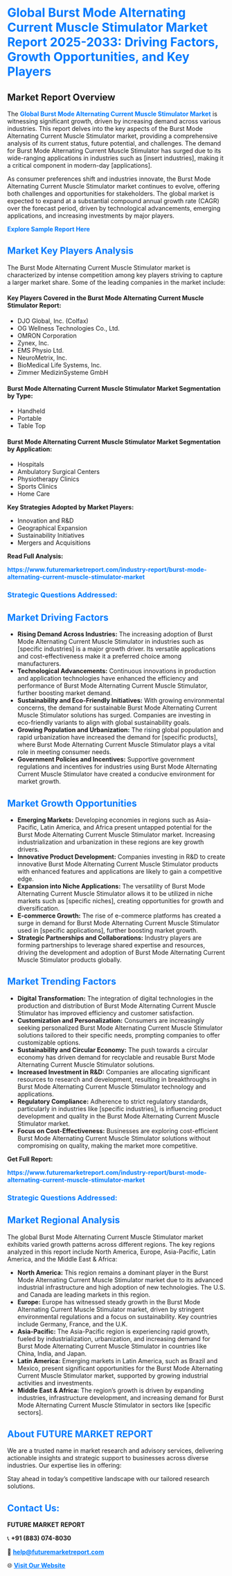 <h1 style="color: #007BFF;">Global Burst Mode Alternating Current Muscle Stimulator Market Report 2025-2033: Driving Factors, Growth Opportunities, and Key Players</h1>

<section id="overview">
<h2>Market Report Overview</h2>
<p>The <a href="https://www.futuremarketreport.com/industry-report/burst-mode-alternating-current-muscle-stimulator-market" style="color: #007BFF; text-decoration: none;"><strong>Global Burst Mode Alternating Current Muscle Stimulator Market</strong></a> is witnessing significant growth, driven by increasing demand across various industries. This report delves into the key aspects of the Burst Mode Alternating Current Muscle Stimulator market, providing a comprehensive analysis of its current status, future potential, and challenges. The demand for Burst Mode Alternating Current Muscle Stimulator has surged due to its wide-ranging applications in industries such as [insert industries], making it a critical component in modern-day [applications].</p>
<p>As consumer preferences shift and industries innovate, the Burst Mode Alternating Current Muscle Stimulator market continues to evolve, offering both challenges and opportunities for stakeholders. The global market is expected to expand at a substantial compound annual growth rate (CAGR) over the forecast period, driven by technological advancements, emerging applications, and increasing investments by major players.</p>
</section>

<section id="overview">
<p><a href="https://www.futuremarketreport.com/request-sample/reportId=64374" style="color: #007BFF; text-decoration: none;"><strong>Explore Sample Report Here</strong></a></p>
</section>

<section id="key-players">
<h2 style="color: #007BFF;">Market Key Players Analysis</h2>
<p>The Burst Mode Alternating Current Muscle Stimulator market is characterized by intense competition among key players striving to capture a larger market share. Some of the leading companies in the market include:</p>
<h4>Key Players Covered in the Burst Mode Alternating Current Muscle Stimulator Report:</h4>
<ul><li>DJO Global, Inc. (Colfax)</li><li>OG Wellness Technologies Co., Ltd.</li><li>OMRON Corporation</li><li>Zynex, Inc.</li><li>EMS Physio Ltd.</li><li>NeuroMetrix, Inc.</li><li>BioMedical Life Systems, Inc.</li><li>Zimmer MedizinSysteme GmbH</li></ul>
<h4>Burst Mode Alternating Current Muscle Stimulator Market Segmentation by Type:</h4>
<ul><li>Handheld</li><li>Portable</li><li>Table Top</li></ul>

<h4>Burst Mode Alternating Current Muscle Stimulator Market Segmentation by Application:</h4>
<ul><li>Hospitals</li><li>Ambulatory Surgical Centers</li><li>Physiotherapy Clinics</li><li>Sports Clinics</li><li>Home Care</li></ul>
<p><strong>Key Strategies Adopted by Market Players:</strong></p>
<ul>
<li>Innovation and R&D</li>
<li>Geographical Expansion</li>
<li>Sustainability Initiatives</li>
<li>Mergers and Acquisitions</li>
</ul>
</section>

<section>
<p><strong>Read Full Analysis: </strong></p><a href="https://www.futuremarketreport.com/industry-report/burst-mode-alternating-current-muscle-stimulator-market" style="color: #007BFF; text-decoration: none;"><strong>https://www.futuremarketreport.com/industry-report/burst-mode-alternating-current-muscle-stimulator-market</strong></a>
<h3 style="color: #007BFF;">Strategic Questions Addressed:</h3>
</section>

<section id="driving-factors">
<h2 style="color: #007BFF;">Market Driving Factors</h2>
<ul>
<li><strong>Rising Demand Across Industries:</strong> The increasing adoption of Burst Mode Alternating Current Muscle Stimulator in industries such as [specific industries] is a major growth driver. Its versatile applications and cost-effectiveness make it a preferred choice among manufacturers.</li>
<li><strong>Technological Advancements:</strong> Continuous innovations in production and application technologies have enhanced the efficiency and performance of Burst Mode Alternating Current Muscle Stimulator, further boosting market demand.</li>
<li><strong>Sustainability and Eco-Friendly Initiatives:</strong> With growing environmental concerns, the demand for sustainable Burst Mode Alternating Current Muscle Stimulator solutions has surged. Companies are investing in eco-friendly variants to align with global sustainability goals.</li>
<li><strong>Growing Population and Urbanization:</strong> The rising global population and rapid urbanization have increased the demand for [specific products], where Burst Mode Alternating Current Muscle Stimulator plays a vital role in meeting consumer needs.</li>
<li><strong>Government Policies and Incentives:</strong> Supportive government regulations and incentives for industries using Burst Mode Alternating Current Muscle Stimulator have created a conducive environment for market growth.</li>
</ul>
</section>

<section id="growth-opportunities">
<h2 style="color: #007BFF;">Market Growth Opportunities</h2>
<ul>
<li><strong>Emerging Markets:</strong> Developing economies in regions such as Asia-Pacific, Latin America, and Africa present untapped potential for the Burst Mode Alternating Current Muscle Stimulator market. Increasing industrialization and urbanization in these regions are key growth drivers.</li>
<li><strong>Innovative Product Development:</strong> Companies investing in R&D to create innovative Burst Mode Alternating Current Muscle Stimulator products with enhanced features and applications are likely to gain a competitive edge.</li>
<li><strong>Expansion into Niche Applications:</strong> The versatility of Burst Mode Alternating Current Muscle Stimulator allows it to be utilized in niche markets such as [specific niches], creating opportunities for growth and diversification.</li>
<li><strong>E-commerce Growth:</strong> The rise of e-commerce platforms has created a surge in demand for Burst Mode Alternating Current Muscle Stimulator used in [specific applications], further boosting market growth.</li>
<li><strong>Strategic Partnerships and Collaborations:</strong> Industry players are forming partnerships to leverage shared expertise and resources, driving the development and adoption of Burst Mode Alternating Current Muscle Stimulator products globally.</li>
</ul>
</section>

<section id="trending-factors">
<h2 style="color: #007BFF;">Market Trending Factors</h2>
<ul>
<li><strong>Digital Transformation:</strong> The integration of digital technologies in the production and distribution of Burst Mode Alternating Current Muscle Stimulator has improved efficiency and customer satisfaction.</li>
<li><strong>Customization and Personalization:</strong> Consumers are increasingly seeking personalized Burst Mode Alternating Current Muscle Stimulator solutions tailored to their specific needs, prompting companies to offer customizable options.</li>
<li><strong>Sustainability and Circular Economy:</strong> The push towards a circular economy has driven demand for recyclable and reusable Burst Mode Alternating Current Muscle Stimulator solutions.</li>
<li><strong>Increased Investment in R&D:</strong> Companies are allocating significant resources to research and development, resulting in breakthroughs in Burst Mode Alternating Current Muscle Stimulator technology and applications.</li>
<li><strong>Regulatory Compliance:</strong> Adherence to strict regulatory standards, particularly in industries like [specific industries], is influencing product development and quality in the Burst Mode Alternating Current Muscle Stimulator market.</li>
<li><strong>Focus on Cost-Effectiveness:</strong> Businesses are exploring cost-efficient Burst Mode Alternating Current Muscle Stimulator solutions without compromising on quality, making the market more competitive.</li>
</ul>
</section>

<section>
<p><strong>Get Full Report: </strong></p><a href="https://www.futuremarketreport.com/industry-report/burst-mode-alternating-current-muscle-stimulator-market" style="color: #007BFF; text-decoration: none;"><strong>https://www.futuremarketreport.com/industry-report/burst-mode-alternating-current-muscle-stimulator-market</strong></a>
<h3 style="color: #007BFF;">Strategic Questions Addressed:</h3>
</section>


<section id="regional-analysis">
<h2 style="color: #007BFF;">Market Regional Analysis</h2>
<p>The global Burst Mode Alternating Current Muscle Stimulator market exhibits varied growth patterns across different regions. The key regions analyzed in this report include North America, Europe, Asia-Pacific, Latin America, and the Middle East & Africa:</p>
<ul>
<li><strong>North America:</strong> This region remains a dominant player in the Burst Mode Alternating Current Muscle Stimulator market due to its advanced industrial infrastructure and high adoption of new technologies. The U.S. and Canada are leading markets in this region.</li>
<li><strong>Europe:</strong> Europe has witnessed steady growth in the Burst Mode Alternating Current Muscle Stimulator market, driven by stringent environmental regulations and a focus on sustainability. Key countries include Germany, France, and the U.K.</li>
<li><strong>Asia-Pacific:</strong> The Asia-Pacific region is experiencing rapid growth, fueled by industrialization, urbanization, and increasing demand for Burst Mode Alternating Current Muscle Stimulator in countries like China, India, and Japan.</li>
<li><strong>Latin America:</strong> Emerging markets in Latin America, such as Brazil and Mexico, present significant opportunities for the Burst Mode Alternating Current Muscle Stimulator market, supported by growing industrial activities and investments.</li>
<li><strong>Middle East & Africa:</strong> The region’s growth is driven by expanding industries, infrastructure development, and increasing demand for Burst Mode Alternating Current Muscle Stimulator in sectors like [specific sectors].</li>
</ul>
</section>

<footer>
<h2 style="color: #007BFF;">About FUTURE MARKET REPORT</h2>
<p>We are a trusted name in market research and advisory services, delivering actionable insights and strategic support to businesses across diverse industries. Our expertise lies in offering:</p>

<p>Stay ahead in today’s competitive landscape with our tailored research solutions.</p>

<h2 style="color: #007BFF;">Contact Us:</h2>
<p><strong>FUTURE MARKET REPORT</strong></p>
<p>📞 <strong>+91 (883) 074-8030</strong></p>
<p>📧 <strong><a href="mailto:help@futuremarketreport.com" style="color: #007BFF;">help@futuremarketreport.com</a></strong></p>
<p>🌐 <strong><a href="https://www.futuremarketreport.com/" style="color: #007BFF;">Visit Our Website</a></strong></p>
</footer>